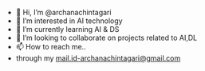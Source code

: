 - 👋 Hi, I’m @archanachintagari
- 👀 I’m interested in AI technology
- 🌱 I’m currently learning AI & DS
- 💞️ I’m looking to collaborate on projects related to AI,DL
- 📫 How to reach me..
- through my mail.id-archanachintagari@gmail.com

<!---
archanachintagari/archanachintagari is a ✨ special ✨ repository because its `README.md` (this file) appears on your GitHub profile.
You can click the Preview link to take a look at your changes.
--->
